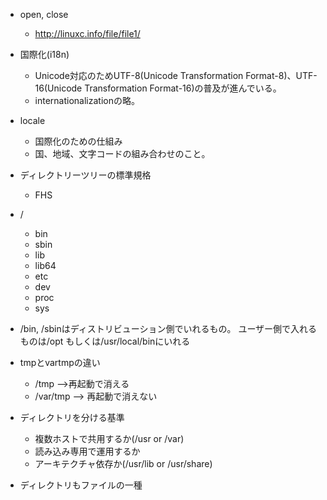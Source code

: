 - open, close
  - http://linuxc.info/file/file1/
- 国際化(i18n)
  - Unicode対応のためUTF-8(Unicode Transformation Format-8)、UTF-16(Unicode Transformation Format-16)の普及が進んでいる。
  - internationalizationの略。
- locale
  - 国際化のための仕組み
  - 国、地域、文字コードの組み合わせのこと。
- ディレクトリーツリーの標準規格
  - FHS

- /
  - bin
  - sbin
  - lib
  - lib64
  - etc
  - dev
  - proc
  - sys

- /bin, /sbinはディストリビューション側でいれるもの。
  ユーザー側で入れるものは/opt もしくは/usr/local/binにいれる
- tmpとvartmpの違い
  - /tmp -->再起動で消える
  - /var/tmp --> 再起動で消えない

- ディレクトリを分ける基準
  - 複数ホストで共用するか(/usr or /var)
  - 読み込み専用で運用するか
  - アーキテクチャ依存か(/usr/lib or /usr/share)

- ディレクトリもファイルの一種


